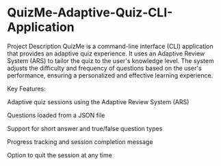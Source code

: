 # QuizMe-Adaptive-Quiz-CLI-Application
Project Description
QuizMe is a command-line interface (CLI) application that provides an adaptive quiz experience. It uses an Adaptive Review System (ARS) to tailor the quiz to the user's knowledge level. The system adjusts the difficulty and frequency of questions based on the user's performance, ensuring a personalized and effective learning experience.

Key Features:

Adaptive quiz sessions using the Adaptive Review System (ARS)

Questions loaded from a JSON file

Support for short answer and true/false question types

Progress tracking and session completion message

Option to quit the session at any time

